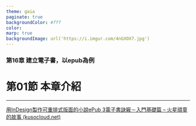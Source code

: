 ```yaml
---
theme: gaia
paginate: true
backgroundColor: #fff
color: 
marp: true
backgroundImage: url('https://i.imgur.com/4nGXOX7.jpg')
---
```

<style>
section h1 {
  color: #48011f
}
</style>

<!-- _class: lead -->

### 第16章 建立電子書，以epub為例
# 第01節 本章介紹

---

[用InDesign製作可重排式版面的小說ePub 3電子書訣竅－入門基礎篇 – 火星頑童的故事 (kusocloud.net)](https://kusocloud.net/2017/03/09/用indesign製作可重排式版面的小說epub-3電子書訣竅－入門/)